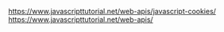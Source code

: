 https://www.javascripttutorial.net/web-apis/javascript-cookies/
https://www.javascripttutorial.net/web-apis/
